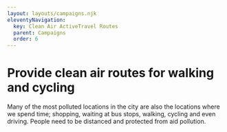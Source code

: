 ```yaml
---
layout: layouts/campaigns.njk
eleventyNavigation:
  key: Clean Air ActiveTravel Routes
  parent: Campaigns
  order: 6
---
```


# Provide clean air routes for walking and cycling

Many of the most polluted locations in the city are also the locations where we spend time; shopping, waiting at bus stops, walking, cycling and even driving.  People need to be distanced and protected from aid pollution.





